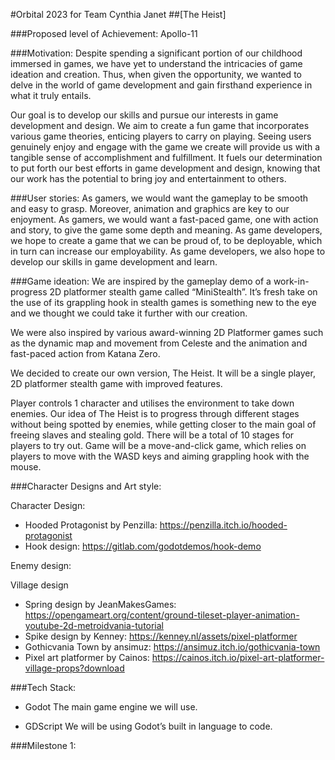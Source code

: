 #Orbital 2023 for Team Cynthia Janet
##[The Heist]

###Proposed level of Achievement: Apollo-11

###Motivation:
Despite spending a significant portion of our childhood immersed in games, we have yet to understand the intricacies of game ideation and creation. Thus, when given the opportunity, we wanted to delve in the world of game development and gain firsthand experience in what it truly entails. 

Our goal is to develop our skills and pursue our interests in game development and design. We aim to create a fun game that incorporates various game theories, enticing players to carry on playing. Seeing users genuinely enjoy and engage with the game we create will provide us with a tangible sense of accomplishment and fulfillment. It fuels our determination to put forth our best efforts in game development and design, knowing that our work has the potential to bring joy and entertainment to others.

###User stories:
As gamers, we would want the gameplay to be smooth and easy to grasp. Moreover, animation and graphics are key to our enjoyment.
As gamers, we would want a fast-paced game, one with action and story, to give the game some depth and meaning.
As game developers, we hope to create a game that we can be proud of, to be deployable, which in turn can increase our employability.
As game developers, we also hope to develop our skills in game development and learn. 



###Game ideation:
We are inspired by the gameplay demo of a work-in-progress 2D platformer stealth game called “MiniStealth”. It’s fresh take on the use of its grappling hook in stealth games is something new to the eye and we thought we could take it further with our creation. 



We were also inspired by various award-winning 2D Platformer games such as the dynamic map and movement from Celeste and the animation and fast-paced action from Katana Zero.

We decided to create our own version, The Heist. It will be a single player, 2D platformer stealth game with improved features.

Player controls 1 character and utilises the environment to take down enemies. Our idea of The Heist is to progress through different stages without being spotted by enemies, while getting closer to the main goal of freeing slaves and stealing gold. There will be a total of 10 stages for players to try out. Game will be a move-and-click game, which relies on players to move with the WASD keys and aiming grappling hook with the mouse.


###Character Designs and Art style:

Character Design: 
- Hooded Protagonist by Penzilla: https://penzilla.itch.io/hooded-protagonist
- Hook design: https://gitlab.com/godotdemos/hook-demo 

Enemy design: 

Village design
- Spring design by JeanMakesGames: https://opengameart.org/content/ground-tileset-player-animation-youtube-2d-metroidvania-tutorial 
- Spike design by Kenney: https://kenney.nl/assets/pixel-platformer 
- Gothicvania Town by ansimuz: https://ansimuz.itch.io/gothicvania-town
- Pixel art platformer by Cainos: https://cainos.itch.io/pixel-art-platformer-village-props?download 

###Tech Stack:


- Godot
The main game engine we will use.

- GDScript
We will be using Godot’s built in language to code.

###Milestone 1:

